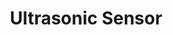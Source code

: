---
title: Ultrasonic Sensor
type: sensor
desc: Ultrasonic Sensor HC-SR04 is a sensor that can measure distance. It emits an ultrasound at 40 000 Hz (40kHz) which travels through the air and if there is an object or obstacle on its path It will bounce back to the module.
color: "#a3d5ff"
tags:
    - City
---